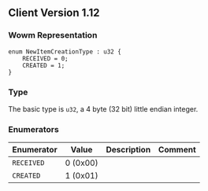 ## Client Version 1.12

### Wowm Representation
```rust,ignore
enum NewItemCreationType : u32 {
    RECEIVED = 0;
    CREATED = 1;
}
```
### Type
The basic type is `u32`, a 4 byte (32 bit) little endian integer.
### Enumerators
| Enumerator | Value  | Description | Comment |
| --------- | -------- | ----------- | ------- |
| `RECEIVED` | 0 (0x00) |  |  |
| `CREATED` | 1 (0x01) |  |  |
